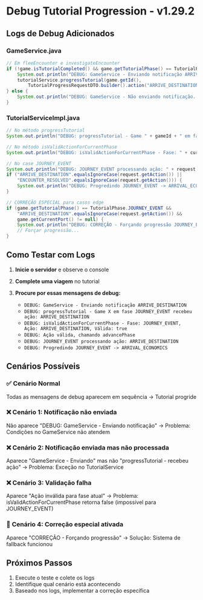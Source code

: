 # Debug Tutorial Progression - v1.29.2

## Logs de Debug Adicionados

### GameService.java
```java
// Em fleeEncounter e investigateEncounter
if (!game.isTutorialCompleted() && game.getTutorialPhase() == TutorialPhase.JOURNEY_EVENT) {
    System.out.println("DEBUG: GameService - Enviando notificação ARRIVE_DESTINATION para tutorial do game " + game.getId());
    tutorialService.progressTutorial(game.getId(), 
        TutorialProgressRequestDTO.builder().action("ARRIVE_DESTINATION").build());
} else {
    System.out.println("DEBUG: GameService - Não enviando notificação. TutorialCompleted: " + game.isTutorialCompleted() + ", Fase: " + game.getTutorialPhase());
}
```

### TutorialServiceImpl.java
```java
// No método progressTutorial
System.out.println("DEBUG: progressTutorial - Game " + gameId + " em fase " + game.getTutorialPhase() + " recebeu ação: " + request.getAction());

// No método isValidActionForCurrentPhase
System.out.println("DEBUG: isValidActionForCurrentPhase - Fase: " + currentPhase + ", Ação: " + action + ", Válida: " + isValid);

// No case JOURNEY_EVENT
System.out.println("DEBUG: JOURNEY_EVENT processando ação: " + request.getAction());
if ("ARRIVE_DESTINATION".equalsIgnoreCase(request.getAction()) || 
    "ENCOUNTER_RESOLVED".equalsIgnoreCase(request.getAction())) {
    System.out.println("DEBUG: Progredindo JOURNEY_EVENT -> ARRIVAL_ECONOMICS para game " + game.getId());
}

// CORREÇÃO ESPECIAL para casos edge
if (game.getTutorialPhase() == TutorialPhase.JOURNEY_EVENT && 
    "ARRIVE_DESTINATION".equalsIgnoreCase(request.getAction()) &&
    game.getCurrentPort() != null) {
    System.out.println("DEBUG: CORREÇÃO - Forçando progressão JOURNEY_EVENT -> ARRIVAL_ECONOMICS");
    // Forçar progressão...
}
```

## Como Testar com Logs

1. **Inicie o servidor** e observe o console
2. **Complete uma viagem** no tutorial
3. **Procure por essas mensagens de debug:**

   - `DEBUG: GameService - Enviando notificação ARRIVE_DESTINATION` 
   - `DEBUG: progressTutorial - Game X em fase JOURNEY_EVENT recebeu ação: ARRIVE_DESTINATION`
   - `DEBUG: isValidActionForCurrentPhase - Fase: JOURNEY_EVENT, Ação: ARRIVE_DESTINATION, Válida: true`
   - `DEBUG: Ação válida, chamando advancePhase`
   - `DEBUG: JOURNEY_EVENT processando ação: ARRIVE_DESTINATION`
   - `DEBUG: Progredindo JOURNEY_EVENT -> ARRIVAL_ECONOMICS`

## Cenários Possíveis

### ✅ **Cenário Normal** 
Todas as mensagens de debug aparecem em sequência → Tutorial progride

### ❌ **Cenário 1: Notificação não enviada**
Não aparece "DEBUG: GameService - Enviando notificação"
→ Problema: Condições no GameService não atendem

### ❌ **Cenário 2: Notificação enviada mas não processada**
Aparece "GameService - Enviando" mas não "progressTutorial - recebeu ação"
→ Problema: Exceção no TutorialService

### ❌ **Cenário 3: Validação falha**
Aparece "Ação inválida para fase atual"
→ Problema: isValidActionForCurrentPhase retorna false (impossível para JOURNEY_EVENT)

### 🔧 **Cenário 4: Correção especial ativada**
Aparece "CORREÇÃO - Forçando progressão"
→ Solução: Sistema de fallback funcionou

## Próximos Passos

1. Execute o teste e colete os logs
2. Identifique qual cenário está acontecendo
3. Baseado nos logs, implementar a correção específica